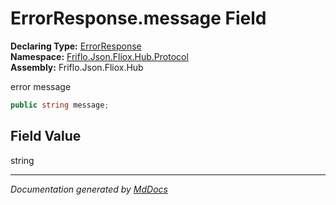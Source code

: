 ﻿<!--  
  <auto-generated>   
    The contents of this file were generated by a tool.  
    Changes to this file may be list if the file is regenerated  
  </auto-generated>   
-->

# ErrorResponse.message Field

**Declaring Type:** [ErrorResponse](../index.md)  
**Namespace:** [Friflo.Json.Fliox.Hub.Protocol](../../index.md)  
**Assembly:** Friflo.Json.Fliox.Hub

error message

```csharp
public string message;
```

## Field Value

string

___

*Documentation generated by [MdDocs](https://github.com/ap0llo/mddocs)*
